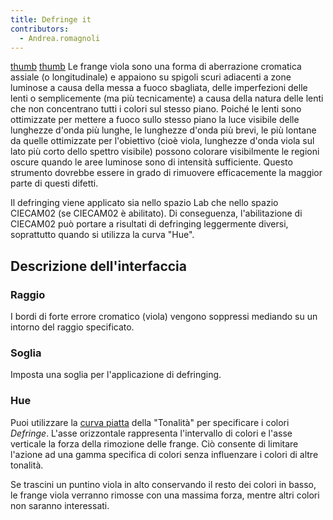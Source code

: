 ```yaml
---
title: Defringe it
contributors:
  - Andrea.romagnoli
---
```


[thumb](image:defringe.jpg)
[thumb](image:defringe_curve.png) Le frange viola sono una
forma di aberrazione cromatica assiale (o longitudinale) e appaiono su
spigoli scuri adiacenti a zone luminose a causa della messa a fuoco
sbagliata, delle imperfezioni delle lenti o semplicemente (ma più
tecnicamente) a causa della natura delle lenti che non concentrano tutti
i colori sul stesso piano. Poiché le lenti sono ottimizzate per mettere
a fuoco sullo stesso piano la luce visibile delle lunghezze d'onda più
lunghe, le lunghezze d'onda più brevi, le più lontane da quelle
ottimizzate per l'obiettivo (cioè viola, lunghezze d'onda viola sul lato
più corto dello spettro visibile) possono colorare visibilmente le
regioni oscure quando le aree luminose sono di intensità sufficiente.
Questo strumento dovrebbe essere in grado di rimuovere efficacemente la
maggior parte di questi difetti.

Il defringing viene applicato sia nello spazio Lab che nello spazio
CIECAM02 (se CIECAM02 è abilitato). Di conseguenza, l'abilitazione di
CIECAM02 può portare a risultati di defringing leggermente diversi,
soprattutto quando si utilizza la curva "Hue".

## Descrizione dell'interfaccia

### Raggio

I bordi di forte errore cromatico (viola) vengono soppressi mediando su
un intorno del raggio specificato.

### Soglia

Imposta una soglia per l'applicazione di defringing.

### Hue

Puoi utilizzare la [curva
piatta](General_Comments_About_Some_Toolbox_Widgets/it#The_Flat_Curve.md)
della "Tonalità" per specificare i colori *Defringe*. L'asse orizzontale
rappresenta l'intervallo di colori e l'asse verticale la forza della
rimozione delle frange. Ciò consente di limitare l'azione ad una gamma
specifica di colori senza influenzare i colori di altre tonalità.

Se trascini un puntino viola in alto conservando il resto dei colori in
basso, le frange viola verranno rimosse con una massima forza, mentre
altri colori non saranno interessati.
